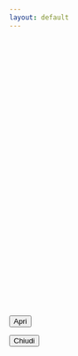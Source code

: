 ```yaml
---
layout: default
---
```


<script>
const pratichetxt = "{{ site.popup_pratiche_text }}"
const preferititxt = "{{ site.popup_preferiti_text }}"
const forumtxt = "{{ site.popup_forum_text }}"
const aggiornamentitxt = "{{ site.popup_aggiornamenti_text }}"

/*const bindCloseBtn = (url) => {
  $('#close_btn').click(function() {
    location.href = baseurl + url
  })    
}*/

const bindClick = (url) => {  
  $('#modal').click(function() {
    location.href = baseurl + url
  })
}

$(function() {  
  const menu = getAllUrlParams().menu;
  const back = getAllUrlParams().back;

  /*bindCloseBtn(back)*/
  bindClick(back)

  if ( menu ) {
    $('#menu_txt').text( menu + 'txt' );
    $('#menu_img').attr('src', baseurl + '/assets/images/popups/' + menu + '.png')
  }
  $('#open_btn').click();
})
</script>

<div id="main" style="height:500px"></div>
<button id="open_btn" class="Button Button--default js-fr-dialogmodal-open u-hidden" aria-controls="modal">
  Apri
</button>

<div class="Dialog js-fr-dialogmodal u-zindex-50" id="modal">
    <div class="
      u-popupResponsive
      Dialog-content
      Dialog-content--centered
      u-background-white
      u-margin-all-xl
      u-padding-all-xl
      js-fr-dialogmodal-modal
    " aria-labelledby="modal-title">
        <div role="document" class="Prose">
          <p id="menu_txt"></p>
          <img id="menu_img" class="u-popupImgResponsive">          
        </div>
        <button id="close_btn" class="Button Button--danger js-fr-dialogmodal-close u-floatRight u-text-xs">Chiudi</button>
    </div>
</div>
